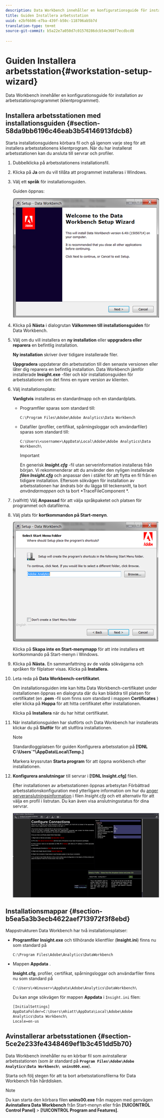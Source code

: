 ```yaml
---
description: Data Workbench innehåller en konfigurationsguide för installation av arbetsstationsprogrammet (klientprogrammet).
title: Guiden Installera arbetsstation
uuid: e2bf6606-e7ba-439f-b50c-118706ab5b7d
translation-type: tm+mt
source-git-commit: b5a22e7a050d7c01570286dcb54e368f7ecdbcd8

---
```



# Guiden Installera arbetsstation{#workstation-setup-wizard}

Data Workbench innehåller en konfigurationsguide för installation av arbetsstationsprogrammet (klientprogrammet).

## Installera arbetsstationen med installationsguiden {#section-58da9bb6196c46eab3b54146913fdcb8}

Starta installationsguidens körbara fil och gå igenom varje steg för att installera arbetsstationens klientprogram. När du har installerat arbetsstationen kan du ansluta till servrar och profiler.

1. Dubbelklicka på arbetsstationens installationsfil.
1. Klicka på **Ja** om du vill tillåta att programmet installeras i Windows.
1. Välj ett **språk** för installationsguiden.

   Guiden öppnas:

   ![](assets/6_4_workstation_wizard.png)

1. Klicka på **Nästa** i dialogrutan **Välkommen till installationsguiden** för Data Workbench.

1. Välj om du vill installera en **ny installation** eller **uppgradera eller reparera** en befintlig installation.

   **Ny installation** skriver över tidigare installerade filer.

   **Uppgradera** uppdaterar din arbetsstation till den senaste versionen eller låter dig reparera en befintlig installation. Data Workbench jämför installerade **Insight.exe** -filer och kör installationsguiden för arbetsstationen om det finns en nyare version av klienten.

1. Välj installationsplats:

   **Vanligtvis** installeras en standardmapp och en standardplats.

   * Programfiler sparas som standard till:

      ```
      C:\Program Files\Adobe\Adobe Analytics\Data Workbench
      ```

   * Datafiler (profiler, certifikat, spårningsloggar och användarfiler) sparas som standard till:

      ```
      C:\Users\<username>\AppData\Local\Adobe\Adobe Analytics\Data Workbench\
      ```

      >[!IMPORTANT]
      >
      >En generisk ***Insight.cfg*** -fil utan serverinformation installeras från början. Vi rekommenderar att du använder den nyligen installerade ***filen Insight.cfg*** och anpassar den i stället för att flytta en fil från en tidigare installation. Eftersom sökvägen för installation av arbetsstationen har ändrats bör du lägga till teckensnitt, ta bort *användarmappen* och ta bort *TraceFileComponent *.

1. (valfritt) Välj **Anpassad** för att välja språkpaketet och platsen för programmet och datafilerna.
1. Välj plats för **kortkommandon på Start-menyn**.

   ![](assets/6_4_workstation_wizard_folder.png)

   Klicka på **Skapa inte en Start-menymapp** för att inte installera ett kortkommando på Start-menyn i Windows.

1. Klicka på **Nästa.** En sammanfattning av de valda sökvägarna och språken för filplatser visas. Klicka på **Installera.**

1. Leta reda på **Data Workbench-certifikatet**.

   Om installationsguiden inte kan hitta Data Workbench-certifikatet under installationen öppnas en dialogruta där du kan bläddra till platsen för certifikatet (en **.pem** -fil som finns som standard i mappen **Certificates** ) eller klicka på **Hoppa** för att hitta certifikatet efter installationen.

   Klicka på **Installera** när du har hittat certifikatet.

1. När installationsguiden har slutförts och Data Workbench har installerats klickar du på **Slutför** för att slutföra installationen.

   >[!NOTE]
   >
   >Standardloggplatsen för guiden Konfigurera arbetsstation på **[!DNL C:\Users\`<userName>&quot;\AppData\Local\Temp.]**

   Markera kryssrutan **Starta program** för att öppna workbench efter installationen.

1. **Konfigurera anslutningar** till servrar i **[!DNL Insight.cfg]** filen.

   Efter installationen av arbetsstationen öppnas arbetsytan Förbättrad arbetsstationskonfiguration med ytterligare information om hur du [anger serveranslutningsinformation](/help/home/c-get-started/c-insght-config-param.md) i filen *Insight.cfg* och ett alternativ för att välja en profil i listrutan. Du kan även visa anslutningsstatus för dina servrar.

   ![](assets/6_4_workstation_install_conf_conn.png)

## Installationsmappar {#section-b5ea5a3b3ecb4622aef713972f3f8ebd}

Mappstrukturen Data Workbench har två installationsplatser:

* **Programfiler** **Insight.exe** och tillhörande klientfiler (**Insight.ini**) finns nu som standard på

   ```
   C:\Program Files\Adobe\Analytics\DataWorkbench
   ```

* Mappen **Appdata** .

   **Insight.cfg**, profiler, certifikat, spårningsloggar och användarfiler finns nu som standard på

   ```
   C:\Users\<Winuser>\AppData\Adobe\Analytics\DataWorkbench\ 
   ```

   Du kan ange sökvägen för mappen **Appdata** i `Insight.ini` filen:

   ```
   [InitialSettings] 
   AppDataFolder=C:\Users\mhiatt\AppData\Local\Adobe\Adobe Analytics\Data Workbench\ 
   Locale=en-us
   ```

## Avinstallerar arbetsstationen {#section-5ce2e233fe4348469ef1b3c451dd5b70}

Data Workbench innehåller nu en körbar fil som avinstallerar arbetsstationen (som är standard på **`Program Files\Adobe\Adobe Analytics\Data Workbench\ unins000.exe`**).

Starta och följ stegen för att ta bort arbetsstationsfilerna för Data Workbench från hårddisken.

>[!NOTE]
>
>Du kan starta den körbara filen **unins00.exe** från mappen med genvägen **Avinstallera Data Workbench** från Start-menyn eller från **[!UICONTROL Control Panel]** > **[!UICONTROL Program and Features]**.

